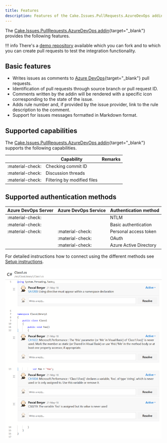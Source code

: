 ```yaml
---
title: Features
description: Features of the Cake.Issues.PullRequests.AzureDevOps addin.
---
```


The [Cake.Issues.PullRequests.AzureDevOps addin](https://cakebuild.net/extensions/cake-issues-pullrequests-azuredevops/){target="_blank"}
provides the following features.

!!! info
    There's a [demo repository] available which you can fork and to which you can create pull requests to test the integration functionality.

## Basic features

* Writes issues as comments to [Azure DevOps](https://azure.microsoft.com/en-us/services/devops/){target="_blank"} pull requests.
* Identification of pull requests through source branch or pull request ID.
* Comments written by the addin will be rendered with a specific icon corresponding to the state of the issue.
* Adds rule number and, if provided by the issue provider, link to the rule description to the comment.
* Support for issues messages formatted in Markdown format.

## Supported capabilities

The [Cake.Issues.PullRequests.AzureDevOps addin](https://cakebuild.net/extensions/cake-issues-pullrequests-azuredevops/){target="_blank"}
supports the following capabilities.

|                  | Capability                     | Remarks                        |
|------------------|--------------------------------|--------------------------------|
| :material-check: | Checking commit ID             |                                |
| :material-check: | Discussion threads             |                                |
| :material-check: | Filtering by modified files    |                                |

## Supported authentication methods

| Azure DevOps Server | Azure DevOps Service | Authentication method          |
|---------------------|----------------------|--------------------------------|
| :material-check:    |                      | NTLM                           |
| :material-check:    |                      | Basic authentication           |
| :material-check:    | :material-check:     | Personal access token          |
|                     | :material-check:     | OAuth                          |
|                     | :material-check:     | Azure Active Directory         |

For detailed instructions how to connect using the different methods see [Setup instructions].

![Cake.Issues.PullRequests.AzureDevOps](cake.issues.pullrequests.azuredevops.png "Cake.Issues.PullRequests.AzureDevOps")

[demo repository]: https://dev.azure.com/pberger/Cake.Issues-Demo
[Setup instructions]: setup.md
